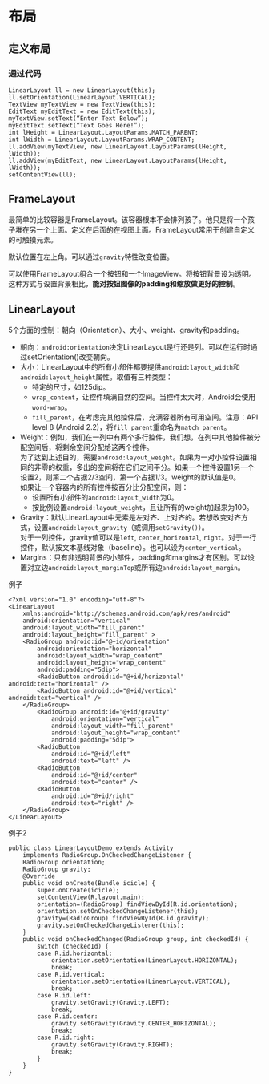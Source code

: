 # 布局

## 定义布局

### 通过代码

	LinearLayout ll = new LinearLayout(this);
	ll.setOrientation(LinearLayout.VERTICAL);
	TextView myTextView = new TextView(this);
	EditText myEditText = new EditText(this);
	myTextView.setText(“Enter Text Below”);
	myEditText.setText(“Text Goes Here!”);
	int lHeight = LinearLayout.LayoutParams.MATCH_PARENT;
	int lWidth = LinearLayout.LayoutParams.WRAP_CONTENT;
	ll.addView(myTextView, new LinearLayout.LayoutParams(lHeight, lWidth));
	ll.addView(myEditText, new LinearLayout.LayoutParams(lHeight, lWidth));
	setContentView(ll);

## FrameLayout

最简单的比较容器是FrameLayout。该容器根本不会排列孩子。他只是将一个孩子堆在另一个上面。定义在后面的在视图上面。FrameLayout常用于创建自定义的可触摸元素。

默认位置在左上角。可以通过`gravity`特性改变位置。

可以使用FrameLayout组合一个按钮和一个ImageView。将按钮背景设为透明。这种方式与设置背景相比，**能对按钮图像的padding和缩放做更好的控制**。

## LinearLayout

5个方面的控制：朝向（Orientation）、大小、weight、gravity和padding。

- 朝向：`android:orientation`决定LinearLayout是行还是列。可以在运行时通过setOrientation()改变朝向。
- 大小：LinearLayout中的所有小部件都要提供`android:layout_width`和`android:layout_height`属性。取值有三种类型：
	- 特定的尺寸，如125dip。
	- `wrap_content`，让控件填满自然的空间。当控件太大时，Android会使用`word-wrap`。
	- `fill_parent`，在考虑完其他控件后，充满容器所有可用空间。注意：API level 8 (Android 2.2)，将`fill_parent`重命名为`match_parent`。
- Weight：例如，我们在一列中有两个多行控件，我们想，在列中其他控件被分配空间后，将剩余空间分配给这两个控件。  
为了达到上述目的，需要`android:layout_weight`。如果为一对小控件设置相同的非零的权重，多出的空间将在它们之间平分。如果一个控件设置1另一个设置2，则第二个占据2/3空间，第一个占据1/3。weight的默认值是0。  
如果让一个容器内的所有控件按百分比分配空间，则：
	- 设置所有小部件的`android:layout_width`为0。
	- 按比例设置`android:layout_weight`，且让所有的weight加起来为100。
- Gravity：默认LinearLayout中元素是左对齐、上对齐的。若想改变对齐方式，设置`android:layout_gravity`（或调用`setGravity()`）。  
对于一列控件，gravity值可以是`left`, `center_horizontal`, `right`。对于一行控件，默认按文本基线对象（baseline）。也可以设为`center_vertical`。
- Margins：只有非透明背景的小部件，padding和margins才有区别。可以设置对立边`android:layout_marginTop`或所有边`android:layout_margin`。

例子

	<?xml version="1.0" encoding="utf-8"?> 
	<LinearLayout 
		xmlns:android="http://schemas.android.com/apk/res/android" 
		android:orientation="vertical" 
		android:layout_width="fill_parent" 
		android:layout_height="fill_parent" > 
		<RadioGroup android:id="@+id/orientation" 
			android:orientation="horizontal" 
			android:layout_width="wrap_content" 
			android:layout_height="wrap_content" 
			android:padding="5dip"> 
			<RadioButton android:id="@+id/horizontal" android:text="horizontal" /> 
			<RadioButton android:id="@+id/vertical" android:text="vertical" /> 
		</RadioGroup> 
			<RadioGroup android:id="@+id/gravity" 
				android:orientation="vertical" 
				android:layout_width="fill_parent" 
				android:layout_height="wrap_content" 
				android:padding="5dip"> 
			<RadioButton 
				android:id="@+id/left" 
				android:text="left" /> 
			<RadioButton 
				android:id="@+id/center" 
				android:text="center" /> 
			<RadioButton 
				android:id="@+id/right" 
				android:text="right" /> 
		</RadioGroup> 
	</LinearLayout>

例子2

	public class LinearLayoutDemo extends Activity 
		implements RadioGroup.OnCheckedChangeListener { 
		RadioGroup orientation; 
		RadioGroup gravity; 
		@Override 
		public void onCreate(Bundle icicle) { 
			super.onCreate(icicle); 
			setContentView(R.layout.main); 
			orientation=(RadioGroup) findViewById(R.id.orientation); 
			orientation.setOnCheckedChangeListener(this); 
			gravity=(RadioGroup) findViewById(R.id.gravity); 
			gravity.setOnCheckedChangeListener(this); 
		} 
		public void onCheckedChanged(RadioGroup group, int checkedId) { 
			switch (checkedId) { 
			case R.id.horizontal: 
				orientation.setOrientation(LinearLayout.HORIZONTAL); 
				break; 
			case R.id.vertical: 
				orientation.setOrientation(LinearLayout.VERTICAL); 
				break;
			case R.id.left: 
				gravity.setGravity(Gravity.LEFT); 
				break; 
			case R.id.center: 
				gravity.setGravity(Gravity.CENTER_HORIZONTAL); 
				break; 
			case R.id.right: 
				gravity.setGravity(Gravity.RIGHT); 
				break; 
			} 
		} 
	}



